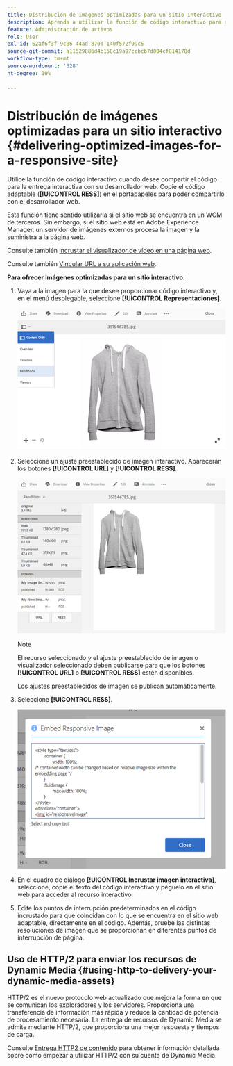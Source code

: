 ```yaml
---
title: Distribución de imágenes optimizadas para un sitio interactivo
description: Aprenda a utilizar la función de código interactivo para ofrecer imágenes optimizadas de Dynamic Media.
feature: Administración de activos
role: User
exl-id: 62af6f3f-9c86-44ad-870d-140f572f99c5
source-git-commit: a11529886d4b158c19a97ccbcb7d004cf814178d
workflow-type: tm+mt
source-wordcount: '328'
ht-degree: 10%

---
```


# Distribución de imágenes optimizadas para un sitio interactivo {#delivering-optimized-images-for-a-responsive-site}

Utilice la función de código interactivo cuando desee compartir el código para la entrega interactiva con su desarrollador web. Copie el código adaptable (**[!UICONTROL RESS]**) en el portapapeles para poder compartirlo con el desarrollador web.

Esta función tiene sentido utilizarla si el sitio web se encuentra en un WCM de terceros. Sin embargo, si el sitio web está en Adobe Experience Manager, un servidor de imágenes externos procesa la imagen y la suministra a la página web.

Consulte también [Incrustar el visualizador de vídeo en una página web](embed-code.md).

Consulte también [Vincular URL a su aplicación web](linking-urls-to-yourwebapplication.md).

**Para ofrecer imágenes optimizadas para un sitio interactivo:**

1. Vaya a la imagen para la que desee proporcionar código interactivo y, en el menú desplegable, seleccione **[!UICONTROL Representaciones]**.

   ![chlimage_1-408](assets/chlimage_1-408.png)

1. Seleccione un ajuste preestablecido de imagen interactivo. Aparecerán los botones **[!UICONTROL URL]** y **[!UICONTROL RESS]**.

   ![chlimage_1-409](assets/chlimage_1-409.png)

   >[!NOTE]
   >
   >El recurso seleccionado *y* el ajuste preestablecido de imagen o visualizador seleccionado deben publicarse para que los botones **[!UICONTROL URL]** o **[!UICONTROL RESS]** estén disponibles.
   >
   >Los ajustes preestablecidos de imagen se publican automáticamente.

1. Seleccione **[!UICONTROL RESS]**.

   ![chlimage_1-410](assets/chlimage_1-410.png)

1. En el cuadro de diálogo **[!UICONTROL Incrustar imagen interactiva]**, seleccione, copie el texto del código interactivo y péguelo en el sitio web para acceder al recurso interactivo.
1. Edite los puntos de interrupción predeterminados en el código incrustado para que coincidan con lo que se encuentra en el sitio web adaptable, directamente en el código. Además, pruebe las distintas resoluciones de imagen que se proporcionan en diferentes puntos de interrupción de página.

## Uso de HTTP/2 para enviar los recursos de Dynamic Media {#using-http-to-delivery-your-dynamic-media-assets}

HTTP/2 es el nuevo protocolo web actualizado que mejora la forma en que se comunican los exploradores y los servidores. Proporciona una transferencia de información más rápida y reduce la cantidad de potencia de procesamiento necesaria. La entrega de recursos de Dynamic Media se admite mediante HTTP/2, que proporciona una mejor respuesta y tiempos de carga.

Consulte [Entrega HTTP2 de contenido](http2faq.md) para obtener información detallada sobre cómo empezar a utilizar HTTP/2 con su cuenta de Dynamic Media.
